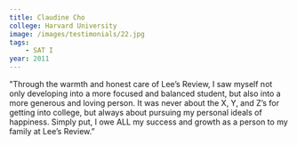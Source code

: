 ```yaml
---
title: Claudine Cho
college: Harvard University
image: /images/testimonials/22.jpg
tags:
    - SAT I
year: 2011
---
```


"Through the warmth and honest care of Lee’s Review, I saw myself not only
developing into a more focused and balanced student, but also into a more
generous and loving person. It was never about the X, Y, and Z’s for
getting into college, but always about pursuing my personal ideals of
happiness. Simply put, I owe ALL my success and growth as a person to my
family at Lee’s Review.”
